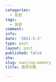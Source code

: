 ```yaml
---
categories:
  - 足迹
tags:
  - 足迹
comment: 
info: 
date: '2021-5-2'
type: post
layout: post
published: false
sha: 
slug: nanjing-memory
title: 南京印象

---
```

